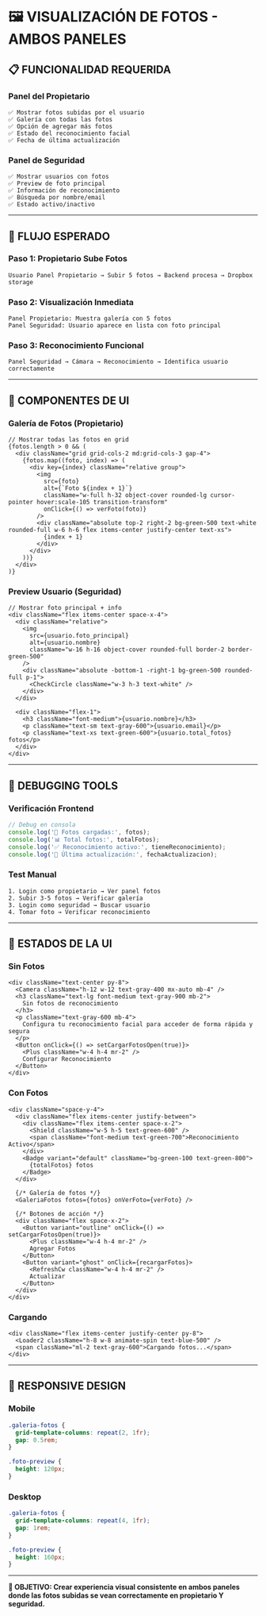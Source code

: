 # 🖼️ VISUALIZACIÓN DE FOTOS - AMBOS PANELES

## 📋 **FUNCIONALIDAD REQUERIDA**

### **Panel del Propietario** 
```
✅ Mostrar fotos subidas por el usuario
✅ Galería con todas las fotos
✅ Opción de agregar más fotos
✅ Estado del reconocimiento facial
✅ Fecha de última actualización
```

### **Panel de Seguridad**
```
✅ Mostrar usuarios con fotos
✅ Preview de foto principal
✅ Información de reconocimiento
✅ Búsqueda por nombre/email
✅ Estado activo/inactivo
```

---

## 🔄 **FLUJO ESPERADO**

### **Paso 1: Propietario Sube Fotos**
```
Usuario Panel Propietario → Subir 5 fotos → Backend procesa → Dropbox storage
```

### **Paso 2: Visualización Inmediata** 
```
Panel Propietario: Muestra galería con 5 fotos
Panel Seguridad: Usuario aparece en lista con foto principal
```

### **Paso 3: Reconocimiento Funcional**
```
Panel Seguridad → Cámara → Reconocimiento → Identifica usuario correctamente
```

---

## 🎨 **COMPONENTES DE UI**

### **Galería de Fotos (Propietario)**
```tsx
// Mostrar todas las fotos en grid 
{fotos.length > 0 && (
  <div className="grid grid-cols-2 md:grid-cols-3 gap-4">
    {fotos.map((foto, index) => (
      <div key={index} className="relative group">
        <img 
          src={foto}
          alt={`Foto ${index + 1}`}
          className="w-full h-32 object-cover rounded-lg cursor-pointer hover:scale-105 transition-transform"
          onClick={() => verFoto(foto)}
        />
        <div className="absolute top-2 right-2 bg-green-500 text-white rounded-full w-6 h-6 flex items-center justify-center text-xs">
          {index + 1}
        </div>
      </div>
    ))}
  </div>
)}
```

### **Preview Usuario (Seguridad)**  
```tsx
// Mostrar foto principal + info
<div className="flex items-center space-x-4">
  <div className="relative">
    <img
      src={usuario.foto_principal}
      alt={usuario.nombre}
      className="w-16 h-16 object-cover rounded-full border-2 border-green-500"
    />
    <div className="absolute -bottom-1 -right-1 bg-green-500 rounded-full p-1">
      <CheckCircle className="w-3 h-3 text-white" />
    </div>
  </div>
  
  <div className="flex-1">
    <h3 className="font-medium">{usuario.nombre}</h3>
    <p className="text-sm text-gray-600">{usuario.email}</p>
    <p className="text-xs text-green-600">{usuario.total_fotos} fotos</p>
  </div>
</div>
```

---

## 🔧 **DEBUGGING TOOLS**

### **Verificación Frontend**
```javascript
// Debug en consola
console.log('📸 Fotos cargadas:', fotos);
console.log('📊 Total fotos:', totalFotos);
console.log('✅ Reconocimiento activo:', tieneReconocimiento);
console.log('📅 Última actualización:', fechaActualizacion);
```

### **Test Manual**
```
1. Login como propietario → Ver panel fotos
2. Subir 3-5 fotos → Verificar galería
3. Login como seguridad → Buscar usuario  
4. Tomar foto → Verificar reconocimiento
```

---

## 🎯 **ESTADOS DE LA UI**

### **Sin Fotos**
```tsx
<div className="text-center py-8">
  <Camera className="h-12 w-12 text-gray-400 mx-auto mb-4" />
  <h3 className="text-lg font-medium text-gray-900 mb-2">
    Sin fotos de reconocimiento
  </h3>
  <p className="text-gray-600 mb-4">
    Configura tu reconocimiento facial para acceder de forma rápida y segura
  </p>
  <Button onClick={() => setCargarFotosOpen(true)}>
    <Plus className="w-4 h-4 mr-2" />
    Configurar Reconocimiento
  </Button>
</div>
```

### **Con Fotos**
```tsx
<div className="space-y-4">
  <div className="flex items-center justify-between">
    <div className="flex items-center space-x-2">
      <Shield className="w-5 h-5 text-green-600" />
      <span className="font-medium text-green-700">Reconocimiento Activo</span>
    </div>
    <Badge variant="default" className="bg-green-100 text-green-800">
      {totalFotos} fotos
    </Badge>
  </div>
  
  {/* Galería de fotos */}
  <GaleriaFotos fotos={fotos} onVerFoto={verFoto} />
  
  {/* Botones de acción */}  
  <div className="flex space-x-2">
    <Button variant="outline" onClick={() => setCargarFotosOpen(true)}>
      <Plus className="w-4 h-4 mr-2" />
      Agregar Fotos
    </Button>
    <Button variant="ghost" onClick={recargarFotos}>
      <RefreshCw className="w-4 h-4 mr-2" />
      Actualizar
    </Button>
  </div>
</div>
```

### **Cargando**
```tsx
<div className="flex items-center justify-center py-8">
  <Loader2 className="h-8 w-8 animate-spin text-blue-500" />
  <span className="ml-2 text-gray-600">Cargando fotos...</span>
</div>
```

---

## 📱 **RESPONSIVE DESIGN**

### **Mobile**
```css
.galeria-fotos {
  grid-template-columns: repeat(2, 1fr);
  gap: 0.5rem;
}

.foto-preview {  
  height: 120px;
}
```

### **Desktop**
```css
.galeria-fotos {
  grid-template-columns: repeat(4, 1fr);
  gap: 1rem;
}

.foto-preview {
  height: 160px;
}
```

---

**🎯 OBJETIVO: Crear experiencia visual consistente en ambos paneles donde las fotos subidas se vean correctamente en propietario Y seguridad.**